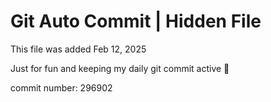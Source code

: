 # Git Auto Commit | Hidden File

This file was added Feb 12, 2025

Just for fun and keeping my daily git commit active 🤪

commit number: 296902
